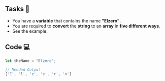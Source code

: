  ## Tasks 🎯

- You have a **variable** that contains the name **"Elzero"**.
- You are required to **convert** the **string** to an **array** in **five different ways**.
- See the example.

## Code 💻

```js
let theName = "Elzero";

// Needed Output
['E', 'l', 'z', 'e', 'r', 'o']
```
